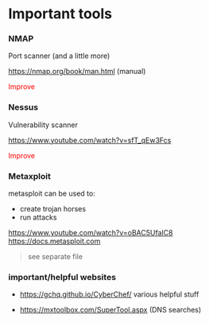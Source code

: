 # Important tools

### NMAP
Port scanner (and a little more)

https://nmap.org/book/man.html (manual)

<span style="color:red">Improve</span>

### Nessus
Vulnerability scanner

https://www.youtube.com/watch?v=sfT_qEw3Fcs


<span style="color:red">Improve</span>

### Metaxploit
metasploit can be used to: 
- create trojan horses
- run attacks

https://www.youtube.com/watch?v=oBAC5UfalC8
https://docs.metasploit.com
> see separate file



### important/helpful websites

- https://gchq.github.io/CyberChef/    various helpful stuff

- https://mxtoolbox.com/SuperTool.aspx  (DNS searches)